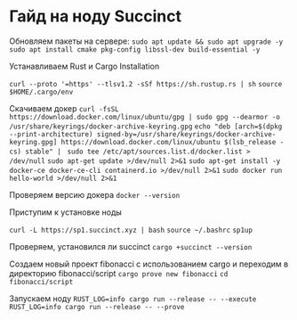 # Гайд на ноду Succinct

Обновляем пакеты на сервере:
```sudo apt update && sudo apt upgrade -y```
```sudo apt install cmake pkg-config libssl-dev build-essential -y```

Устанавливаем Rust и Cargo Installation

```curl --proto '=https' --tlsv1.2 -sSf https://sh.rustup.rs | sh```
```source $HOME/.cargo/env```

Скачиваем докер 
```curl -fsSL https://download.docker.com/linux/ubuntu/gpg | sudo gpg --dearmor -o /usr/share/keyrings/docker-archive-keyring.gpg```
```echo "deb [arch=$(dpkg --print-architecture) signed-by=/usr/share/keyrings/docker-archive-keyring.gpg] https://download.docker.com/linux/ubuntu $(lsb_release -cs) stable" | ```
```sudo tee /etc/apt/sources.list.d/docker.list > /dev/null```
```sudo apt-get update >/dev/null 2>&1```
```sudo apt-get install -y docker-ce docker-ce-cli containerd.io >/dev/null 2>&1```
```sudo docker run hello-world >/dev/null 2>&1```

Проверяем версию докера
```docker --version```

Приступим к установке ноды

```curl -L https://sp1.succinct.xyz | bash```
```source ~/.bashrc```
```sp1up```

Проверяем, установился ли succinct
```cargo +succinct --version```

Создаем новый проект fibonacci с использованием cargo и переходим в директорию fibonacci/script
```cargo prove new fibonacci```
```cd fibonacci/script```

Запускаем ноду 
```RUST_LOG=info cargo run --release -- --execute```
```RUST_LOG=info cargo run --release -- --prove```
